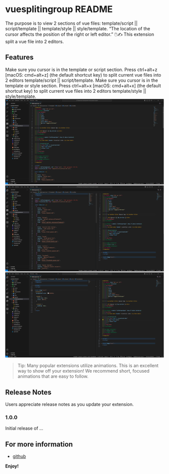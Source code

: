 # vuesplitingroup README

The purpose is to view 2 sections of vue files: template/script || script/template || template/style || style/template.
“The location of the cursor affects the position of the right or left editor.” 🖱️✍️
This extension split a vue file into 2 editors.

## Features

Make sure you cursor is in the template or script section. Press ctrl+alt+z [macOS: cmd+alt+z] (the default shortcut key) to split current vue files into 2 editors template/script || script/template.
Make sure you cursor is in the template or style section. Press ctrl+alt+x [macOS: cmd+alt+x] (the default shortcut key) to split current vue files into 2 editors template/style || style/template.
![before](images/before.png)
![after1](images/after1.png)
![after2](images/after2.png)

> Tip: Many popular extensions utilize animations. This is an excellent way to show off your extension! We recommend short, focused animations that are easy to follow.

## Release Notes

Users appreciate release notes as you update your extension.

### 1.0.0

Initial release of ...

## For more information

- [github](https://github.com/selaimanh/vscode-vue-split-in-group)

**Enjoy!**
